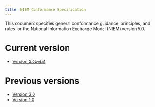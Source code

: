 ```yaml
---
title: NIEM Conformance Specification
---
```


This document specifies general conformance guidance, principles, and rules for the National Information Exchange Model (NIEM) version 5.0.

# Current version

- [Version 5.0beta1](draft)

# Previous versions

- [Version 3.0](v3.0)
- [Version 1.0](v1.0)
